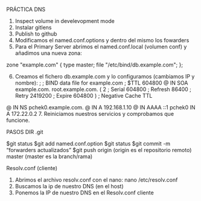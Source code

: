PRÁCTICA DNS

1. Inspect volume in develevopment mode
2. Instalar gitlens
3. Publish to github
4. Modificamos el named.conf.options y dentro del mismo los fowarders
5. Para el Primary Server abrimos el named.conf.local (volumen conf) y añadimos una nueva zona:

zone "example.com" {
    type master;
    file "/etc/bind/db.example.com";
};

6. Creamos el fichero db.example.com y lo configuramos (cambiamos IP y nombre):
;
; BIND data file for example.com
;
$TTL    604800
@       IN      SOA     example.com. root.example.com. (
                              2         ; Serial
                         604800         ; Refresh
                          86400         ; Retry
                        2419200         ; Expire
                         604800 )       ; Negative Cache TTL

@       IN      NS      pchek0.example.com.
@       IN      A       192.168.1.10
@       IN      AAAA    ::1
pchek0      IN      A       172.22.0.2
7. Reiniciamos nuestros servicios y comprobamos que funcione.


PASOS DIR .git

$git status
$git add named.conf.option
$git status
$git commit -m “forwarders actualizados”
$git push origin (origin es el repositorio remoto) master (master es la branch/rama)

Resolv.conf (cliente)

1. Abrimos el archivo resolv.conf con el nano: nano /etc/resolv.conf
2. Buscamos la ip de nuestro DNS (en el host)
3. Ponemos la IP de nuestro DNS en el Resolv.conf cliente
